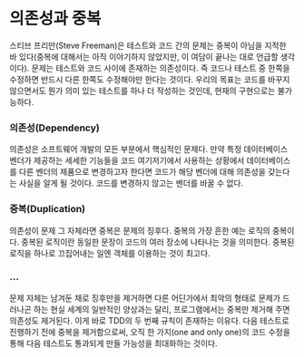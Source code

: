 # 의존성과 중복

 스티브 프리만(Steve Freeman)은 테스트와 코드 간의 문제는 중복이 아님을 지적한 바 있다(중복에 대해서는 아직 이야기하지 않았지만, 이 여담이 끝나는 대로 언급할 생각이다). 문제는 테스트와 코드 사이에 존재하는 의존성이다. 즉 코드나 테스트 중 한쪽을 수정하면 반드시 다른 한쪽도 수정해야만 한다는 것이다. 우리의 목표는 코드를 바꾸지 않으면서도 뭔가 의미 있는 테스트를 하나 더 작성하는 것인데, 현재의 구현으로는 불가능하다.<br/>

### 의존성(Dependency)

 의존성은 소프트웨어 개발의 모든 부분에서 핵심적인 문제다. 만약 특정 데이터베이스 벤더가 제공하는 세세한 기능들을 코드 여기저기에서 사용하는 상황에서 데이터베이스를 다른 벤더의 제품으로 변경하고자 한다면 코드가 해당 벤더에 대해 의존성을 갖는다는 사실을 알게 될 것이다. 코드를 변경하지 않고는 벤더를 바꿀 수 없다.

### 중복(Duplication)

 의존성이 문제 그 자체라면 중복은 문제의 징후다. 중복의 가장 흔한 예는 로직의 중복이다. 중복된 로직이란 동일한 문장이 코드의 여러 장소에 나타나는 것을 의미한다. 중복된 로직을 하나로 끄집어내는 일엔 객체를 이용하는 것이 최고다.

### ...

 문제 자체는 남겨둔 채로 징후만을 제거하면 다른 어딘가에서 최악의 형태로 문제가 드러나곤 하는 현실 세계의 일반적인 양상과는 달리, 프로그램에서는 중복만 제거해 주면 의존성도 제거된다. 이게 바로 TDD의 두 번째 규칙이 존재하는 이유다. 다음 테스트로 진행하기 전에 중복을 제거함으로써, 오직 한 가지(one and only one)의 코드 수정을 통해 다음 테스트도 통과되게 만들 가능성을 최대화하는 것이다.
